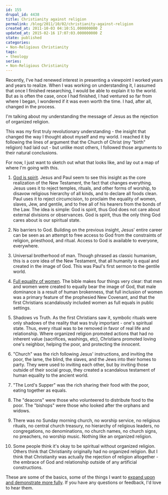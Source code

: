 ```yaml
---
id: 155
drupal_id: 4438
title: Christianity against religion
permalink: /blog/2011/10/02/christianity-against-religion
created_at: 2011-10-03 04:10:51.000000000 Z
updated_at: 2015-02-16 17:07:03.000000000 Z
state: published
categories:
- Non-Religious Christianity
tags:
- theology
series:
- Non-Religious Christianity
---
```

Recently, I've had renewed interest in presenting a viewpoint I worked years and years to realize. When I was working on understanding it, I assumed that once I finished researching, I would be able to explain it to the world. But as is often the case, once I had finished, I had ventured so far from where I began, I wondered if it was even worth the time. I had, after all, changed in the process.

I'm talking about my understanding the message of Jesus as the rejection of organized religion.

This was my first truly revolutionary understanding - the insight that changed the way I thought about myself and my world. I reached it by following the lines of argument that the Church of Christ (my "birth" religion) had laid out - but unlike most others, I followed those arguments to their natural conclusions.

For now, I just want to sketch out what that looks like, and lay out a map of where I'm going with this.

1. <a href="http://micahredding.com/blog/2007/01/15/who-is-god-the-secret-of-the-new-covenant">God is spirit</a>. Jesus and Paul seem to see this insight as the core realization of the New Testament, the fact that changes everything. Jesus uses it to reject temples, rituals, and other forms of worship, to disavow religious hierarchy of all kinds, and to declare all foods clean. Paul uses it to reject circumcision, to proclaim the equality of women, slaves, Jew, and gentile, and to free all of his hearers from the bonds of the Law. The idea is simple: God is spirit, thus God does not care about external divisions or observances. God is spirit, thus the only thing God cares about is our spiritual state.

2. No barriers to God. Building on the previous insight, Jesus' entire career can be seen as an attempt to free access to God from the constraints of religion, priesthood, and ritual. Access to God is available to everyone, everywhere.

3. Universal brotherhood of man. Though phrased as classic humanism, this is a core idea of the New Testament, that all humanity is equal and created in the image of God. This was Paul's first sermon to the gentile world.

4. [Full equality of women](http://micahredding.com/blog/2011/10/30/how-1-corinthians-11-actually-statement-about-female-equality). The bible makes four things very clear: that men and women were created to equally bear the image of God, that male dominance is a result of human brokenness, that full inclusion of women was a primary feature of the prophesied New Covenant, and that the first Christians scandalously included women as full equals in public settings.

5. Shadows vs Truth. As the first Christians saw it, symbolic rituals were only shadows of the reality that was truly important - one's spiritual state. Thus, every ritual was to be removed in favor of real life and relationship. Where organized religion promoted actions that had no inherent value (sacrifices, washings, etc), Christians promoted loving one's neighbor, helping the poor, and protecting the innocent.

6. "Church" was the rich following Jesus' instructions, and inviting the poor, the lame, the blind, the slaves, and the Jews into their homes to party. They were used to inviting each other, but by inviting those outside of their social group, they created a scandalous testament of human equality to the ancient world. 

7. "The Lord's Supper" was the rich sharing their food with the poor, eating together as equals.

8. The "deacons" were those who volunteered to distribute food to the poor. The "bishops" were those who looked after the orphans and widows.

9. There was no Sunday morning church, no worship service, no religious rituals, no central church treasury, no hierarchy of religious leaders, no congregations, no denominations, no church names, no church signs, no preachers, no worship music. Nothing like an organized religion.

10. Some people think it's okay to be spiritual without organized religion. Others think that Christianity originally had no organized religion. But I think that Christianity was actually the rejection of religion altogether - the embrace of God and relationship outside of any artificial constructions.

These are some of the basics, some of the things I want to [expand upon and demonstrate more fully](http://micahredding.com/blog/2011/11/21/christianity-reborn). If you have any questions or feedback, I'd love to hear them.
